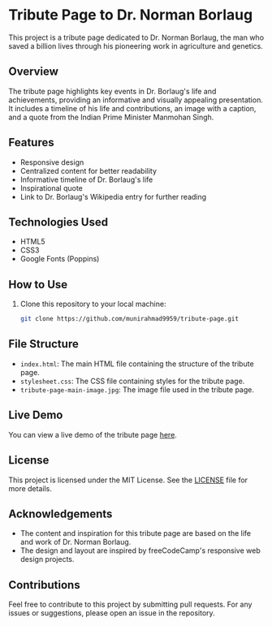 # Tribute Page to Dr. Norman Borlaug

This project is a tribute page dedicated to Dr. Norman Borlaug, the man who saved a billion lives through his pioneering work in agriculture and genetics.

## Overview

The tribute page highlights key events in Dr. Borlaug's life and achievements, providing an informative and visually appealing presentation. It includes a timeline of his life and contributions, an image with a caption, and a quote from the Indian Prime Minister Manmohan Singh.

## Features

- Responsive design
- Centralized content for better readability
- Informative timeline of Dr. Borlaug's life
- Inspirational quote
- Link to Dr. Borlaug's Wikipedia entry for further reading

## Technologies Used

- HTML5
- CSS3
- Google Fonts (Poppins)

## How to Use

1. Clone this repository to your local machine:
    ```sh
    git clone https://github.com/munirahmad9959/tribute-page.git
    ```
## File Structure

- `index.html`: The main HTML file containing the structure of the tribute page.
- `stylesheet.css`: The CSS file containing styles for the tribute page.
- `tribute-page-main-image.jpg`: The image file used in the tribute page.

## Live Demo

You can view a live demo of the tribute page [here](https://munirahmad9959.github.io/Tribute-Page/).

## License
This project is licensed under the MIT License. See the [LICENSE](LICENSE) file for more details.

## Acknowledgements

- The content and inspiration for this tribute page are based on the life and work of Dr. Norman Borlaug.
- The design and layout are inspired by freeCodeCamp's responsive web design projects.

## Contributions
Feel free to contribute to this project by submitting pull requests. For any issues or suggestions, please open an issue in the repository.
